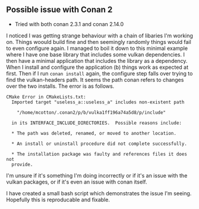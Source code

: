 ## Possible issue with Conan 2
- Tried with both conan 2.3.1 and conan 2.14.0

I noticed I was getting strange behaviour with a chain of libaries I'm working on. Things woould build fine and then seemingly randomly things would fail to even configure again.
I managed to boil it down to this minimal example where I have one base library that includes some vulkan dependencies. I then have a minimal application that includes the library
as a dependency.  
When I install and configure the application (b) things work as expected at first. Then if I run `conan install` again, the configure step falls over trying to find the vulkan-headers
path. It seems the path conan refers to changes over the two installs. The error is as follows.
```
CMake Error in CMakeLists.txt:                                                                 
  Imported target "useless_a::useless_a" includes non-existent path                            
                                                                                               
    "/home/mcotton/.conan2/p/b/vulka1ff196a74a5d8/p/include"                  
                                                                                               
  in its INTERFACE_INCLUDE_DIRECTORIES.  Possible reasons include:                             
                                                                                               
  * The path was deleted, renamed, or moved to another location.                               
                                                                                               
  * An install or uninstall procedure did not complete successfully.         
                                               
  * The installation package was faulty and references files it does not                       
  provide.
```
I'm unsure if it's something I'm doing incorrectly or if it's an issue with the vulkan packages, or if it's even an issue with conan itself.

I have created a small bash script which demonstrates the issue I'm seeing. Hopefully this is reproducable and fixable.
